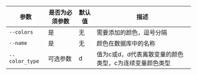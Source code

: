 | 参数           | 是否为必须参数 | 默认值 | 描述                                                   |
| -------------- | -------------- | ------ | ------------------------------------------------------ |
| `--colors`     | 是             | 无     | 需要添加的颜色，逗号分隔                               |
| `--name`       | 是             | 无     | 颜色在数据库中的名称                                   |
| `--color_type` | 可选参数       | d      | 值为c或d，d代表离散变量的颜色类型，c为连续变量颜色类型 |

